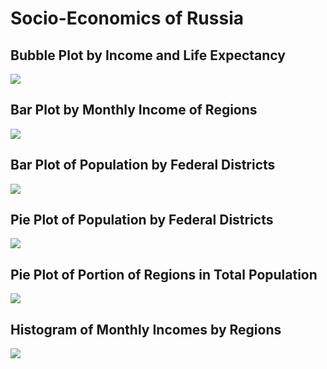 # Socio-Economics of Russia

## Bubble Plot by Income and Life Expectancy
![](https://github.com/vladislavpyatnitskiy/socioeconrus/blob/main/Plots/Russia%20Bubble%20Plot.png?raw=true)

## Bar Plot by Monthly Income of Regions
![](https://github.com/vladislavpyatnitskiy/socioeconrus/blob/main/Plots/Russian%20Regions%20by%20Income.png?raw=true)

## Bar Plot of Population by Federal Districts
![](https://github.com/vladislavpyatnitskiy/socioeconrus/blob/main/Plots/Population%20Bar%20Plot%20by%20Districts.png?raw=true)

## Pie Plot of Population by Federal Districts
![](https://github.com/vladislavpyatnitskiy/socioeconrus/blob/main/Plots/Russian%20Population%20by%20Federal%20Districts.png?raw=true)

## Pie Plot of Portion of Regions in Total Population
![](https://github.com/vladislavpyatnitskiy/socioeconrus/blob/main/Plots/Pie%20Plot%20of%20Russian%20Regions.png?raw=true)

## Histogram of Monthly Incomes by Regions
![](https://github.com/vladislavpyatnitskiy/socioeconrus/blob/main/Plots/Histogram%20of%20Russian%20Regions.png?raw=true)

